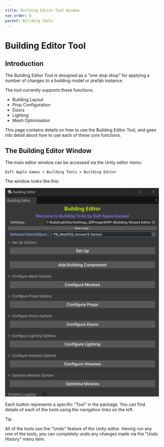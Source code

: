 ```yaml
---
title: Building Editor Tool Window
nav_order: 5
parent: Building Tools
---
```


# Building Editor Tool

## Introduction

The Building Editor Tool is designed as a "one stop shop" for applying a number of changes to a building model or prefab instance.

The tool currently supports these functions:

- Building Layout 
- Prop Configuration
- Doors
- Lighting
- Mesh Optimisation 

This page contains details on how to use the Building Editor Tool, and goes into detail about how to use each of these core functions.

## The Building Editor Window

The main editor window can be accessed via the Unity editor menu:

```
Daft Apple Games > Building Tools > Building Editor
```

The window looks like this:

![](.\media\buildingeditorwindow.png)

Each button represents a specific "Tool" in the package. You can find details of each of the tools using the navigation links on the left.

> [!TIP]
>
> All of the tools use the "Undo" feature of the Unity editor. Having run any one of the tools, you can completely undo any changes made via the "Undo History" menu item.
